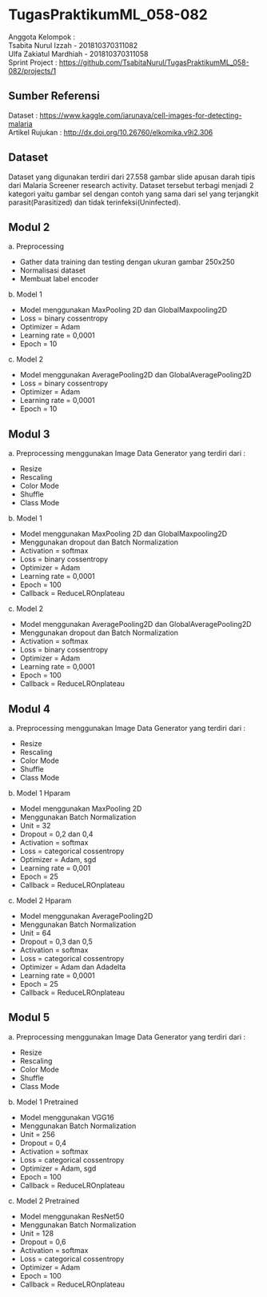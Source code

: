 # TugasPraktikumML_058-082
Anggota Kelompok : <br />
Tsabita Nurul Izzah - 201810370311082 <br />
Ulfa Zakiatul Mardhiah - 201810370311058 <br/>
Sprint Project : https://github.com/TsabitaNurul/TugasPraktikumML_058-082/projects/1 <br />
## Sumber Referensi <br />
Dataset           : https://www.kaggle.com/iarunava/cell-images-for-detecting-malaria  <br />
Artikel Rujukan   : http://dx.doi.org/10.26760/elkomika.v9i2.306 <br />
## Dataset <br />
Dataset yang digunakan terdiri dari 27.558 gambar slide apusan darah tipis dari Malaria Screener research activity. Dataset tersebut terbagi menjadi 2 kategori yaitu gambar sel dengan contoh yang sama dari sel yang terjangkit parasit(Parasitized) dan tidak terinfeksi(Uninfected). 
## Modul 2 <br />
a. Preprocessing <br />
- Gather data training dan testing dengan ukuran gambar 250x250 <br />
- Normalisasi dataset <br />
- Membuat label encoder <br /> 

b. Model 1 <br /> 
- Model menggunakan MaxPooling 2D dan GlobalMaxpooling2D <br />
- Loss = binary cossentropy <br />
- Optimizer = Adam <br />
- Learning rate = 0,0001 <br />
- Epoch = 10 <br />

c. Model 2 <br />
- Model menggunakan AveragePooling2D dan GlobalAveragePooling2D <br />
- Loss = binary cossentropy <br />
- Optimizer = Adam <br />
- Learning rate = 0,0001 <br />
- Epoch = 10<br />
## Modul 3 <br />
a. Preprocessing menggunakan Image Data Generator yang terdiri dari : <br />
- Resize
- Rescaling
- Color Mode
- Shuffle
- Class Mode <br />

b. Model 1 <br />
- Model menggunakan MaxPooling 2D dan GlobalMaxpooling2D <br />
- Menggunakan dropout dan Batch Normalization <br />
- Activation = softmax
- Loss = binary cossentropy <br />
- Optimizer = Adam <br />
- Learning rate = 0,0001 <br />
- Epoch = 100 <br />
- Callback = ReduceLROnplateau <br />

c. Model 2 <br />
- Model menggunakan AveragePooling2D dan GlobalAveragePooling2D <br />
- Menggunakan dropout dan Batch Normalization <br />
- Activation = softmax
- Loss = binary cossentropy <br />
- Optimizer = Adam <br />
- Learning rate = 0,0001 <br />
- Epoch = 100 <br />
- Callback = ReduceLROnplateau <br />

## Modul 4 <br />
a. Preprocessing menggunakan Image Data Generator yang terdiri dari : <br />
- Resize
- Rescaling
- Color Mode
- Shuffle
- Class Mode <br />

b. Model 1 Hparam <br />
- Model menggunakan MaxPooling 2D <br />
- Menggunakan Batch Normalization <br />
- Unit = 32 <br />
- Dropout = 0,2 dan 0,4 <br />
- Activation = softmax <br />
- Loss = categorical cossentropy <br />
- Optimizer = Adam, sgd <br />
- Learning rate = 0,001 <br />
- Epoch = 25 <br />
- Callback = ReduceLROnplateau <br />

c. Model 2 Hparam<br />
- Model menggunakan AveragePooling2D <br />
- Menggunakan Batch Normalization <br />
- Unit = 64 <br />
- Dropout = 0,3 dan 0,5 <br />
- Activation = softmax <br />
- Loss = categorical cossentropy <br />
- Optimizer = Adam dan Adadelta <br />
- Learning rate = 0,0001 <br />
- Epoch = 25 <br />
- Callback = ReduceLROnplateau <br />

## Modul 5 <br />
a. Preprocessing menggunakan Image Data Generator yang terdiri dari : <br />
- Resize
- Rescaling
- Color Mode
- Shuffle
- Class Mode <br />

b. Model 1 Pretrained <br />
- Model menggunakan VGG16 <br />
- Menggunakan Batch Normalization <br />
- Unit = 256 <br />
- Dropout = 0,4 <br />
- Activation = softmax <br />
- Loss = categorical cossentropy <br />
- Optimizer = Adam, sgd <br />
- Epoch = 100 <br />
- Callback = ReduceLROnplateau <br />

c. Model 2 Pretrained<br />
- Model menggunakan ResNet50 <br />
- Menggunakan Batch Normalization <br />
- Unit = 128 <br />
- Dropout = 0,6 <br />
- Activation = softmax <br />
- Loss = categorical cossentropy <br />
- Optimizer = Adam<br />
- Epoch = 100 <br />
- Callback = ReduceLROnplateau <br />
